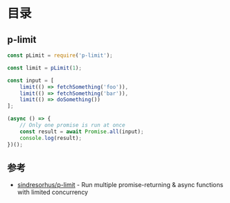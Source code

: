 # 目录

## p-limit

```javascript
const pLimit = require('p-limit');

const limit = pLimit(1);

const input = [
	limit(() => fetchSomething('foo')),
	limit(() => fetchSomething('bar')),
	limit(() => doSomething())
];

(async () => {
	// Only one promise is run at once
	const result = await Promise.all(input);
	console.log(result);
})();
```

## 参考

- [sindresorhus/p-limit](https://github.com/sindresorhus/p-limit) - Run multiple promise-returning & async functions with limited concurrency
